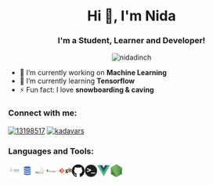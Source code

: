 
<h1 align="center">Hi 👋, I'm Nida</h1>
<h3 align="center">I'm a Student, Learner and Developer!</h3>
<p align="center"> <img src="https://komarev.com/ghpvc/?username=nidadinch&color=ff69b4" alt="nidadinch" /> </p>


- 🔭 I’m currently working on **Machine Learning**
- 🌱 I’m currently learning **Tensorflow**
- ⚡ Fun fact: I love **snowboarding & caving**

### Connect with me:
<p align="left"> 
<a href="https://www.linkedin.com/in/nidadinc/" target="blank"><img align="center" src="https://cdn.jsdelivr.net/npm/simple-icons@3.0.1/icons/linkedin.svg" alt="13198517" width="26" /></a>
<a href="https://twitter.com/kadavars" target="blank"><img align="center" src="https://cdn.jsdelivr.net/npm/simple-icons@3.0.1/icons/twitter.svg" alt="kadavars"  width="26" /></a> 

</p>


### Languages and Tools:

<img align="left" alt="Java" width="26px" src="https://raw.githubusercontent.com/github/explore/80688e429a7d4ef2fca1e82350fe8e3517d3494d/topics/java/java.png" />
<img align="left" alt="SQL" width="26px" src="https://raw.githubusercontent.com/github/explore/80688e429a7d4ef2fca1e82350fe8e3517d3494d/topics/sql/sql.png" />
<img align="left" alt="MySQL" width="26px" src="https://raw.githubusercontent.com/github/explore/80688e429a7d4ef2fca1e82350fe8e3517d3494d/topics/mysql/mysql.png" />
<img align="left" alt="MongoDB" width="26px" src="https://raw.githubusercontent.com/github/explore/80688e429a7d4ef2fca1e82350fe8e3517d3494d/topics/mongodb/mongodb.png" />
<img align="left" alt="Git" width="26px" src="https://raw.githubusercontent.com/github/explore/80688e429a7d4ef2fca1e82350fe8e3517d3494d/topics/git/git.png" />
<img align="left" alt="GitHub" width="26px" src="https://raw.githubusercontent.com/github/explore/78df643247d429f6cc873026c0622819ad797942/topics/github/github.png" />
<img align="left" alt="Terminal" width="26px" src="https://raw.githubusercontent.com/github/explore/80688e429a7d4ef2fca1e82350fe8e3517d3494d/topics/terminal/terminal.png" />
<img align="left" alt="Vue" width="26px" src="https://raw.githubusercontent.com/github/explore/80688e429a7d4ef2fca1e82350fe8e3517d3494d/topics/vue/vue.png" />
<img align="left" alt="Nodejs" width="26px" src="https://raw.githubusercontent.com/github/explore/80688e429a7d4ef2fca1e82350fe8e3517d3494d/topics/nodejs/nodejs.png"/>
